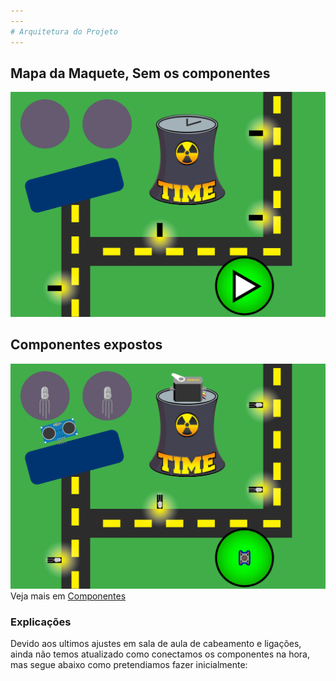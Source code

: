 ```yaml
---
---
# Arquitetura do Projeto
---
```


## Mapa da Maquete, Sem os componentes
![Esquema da maquete, sem os componentes](/assets/images/mapa_sem_componentes.png)

## Componentes expostos
![Esquema da maquete, com os componentes](/assets/images/mapa_com_componentes.png)
Veja mais em [Componentes]

### Explicações
Devido aos ultimos ajustes em sala de aula de cabeamento e ligações, ainda não temos atualizado como conectamos os componentes na hora, mas segue abaixo como pretendiamos fazer inicialmente:

[//]: # (Referencias)

   [Componentes]: <https://andreycampassi.github.io/timetimetime/componentes>